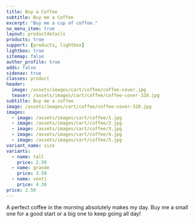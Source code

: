 ```yaml
---
title: Buy a Coffee
subtitle: Buy me a Coffee
excerpt: "Buy me a cup of coffee."
no_menu_item: true
layout: productdetails
products: true
support: [products, lightbox]
lightbox: true
sitemap: false
author_profile: true
adds: false
sidenav: true
classes: product
header:
  image: /assets/images/cart/coffee/coffee-cover.jpg
  teaser: /assets/images/cart/coffee/coffee-cover-320.jpg
subtitle: Buy me a coffee
image: /assets/images/cart/coffee/coffee-cover-320.jpg
images:
  - image: /assets/images/cart/coffee/1.jpg
  - image: /assets/images/cart/coffee/2.jpg
  - image: /assets/images/cart/coffee/3.jpg
  - image: /assets/images/cart/coffee/4.jpg
  - image: /assets/images/cart/coffee/5.jpg
variant_name: size
variants:
  - name: tall
    price: 2.50
  - name: grande
    price: 3.50
  - name: venti
    price: 4.30
price: 2.50
---
```


A perfect coffee in the morning absolutely makes my day. Buy me a small one for a good start or a big one to keep going all day!